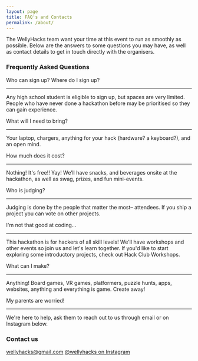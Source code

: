 ```yaml
---
layout: page
title: FAQ's and Contacts
permalink: /about/
---
```

The WellyHacks team want your time at this event to run as smoothly as possible. Below are the answers to some questions you may have, as well as contact details to get in touch directly with the organisers. 


### Frequently Asked Questions

Who can sign up? Where do I sign up?

----------------------

Any high school student is eligible to sign up, but spaces are very limited. People who have never done a hackathon before may be prioritised so they can gain experience.

What will I need to bring?

----------------------

Your laptop, chargers, anything for your hack (hardware? a keyboard?), and an open mind.

How much does it cost?

----------------------

Nothing! It's free!! Yay! We’ll have snacks, and beverages onsite at the hackathon, as well as swag, prizes, and fun mini-events.

Who is judging?

---------------

Judging is done by the people that matter the most– attendees. If you ship a project you can vote on other projects. 

I'm not that good at coding...

------------------------------

This hackathon is for hackers of all skill levels! We'll have workshops and other events so join us and let's learn together. If you'd like to start exploring some introductory projects, check out Hack Club Workshops.

What can I make?

----------------

Anything! Board games, VR games, platformers, puzzle hunts, apps, websites, anything and everything is game. Create away!

My parents are worried!

-----------------------

We're here to help, ask them to reach out to us through email or on Instagram below. 


### Contact us

[wellyhacks@gmail.com](mailto:wellyhacks@gmail.com)
[@wellyhacks on Instagram](https://www.instagram.com/wellyhacks)

